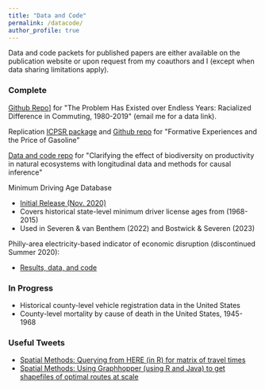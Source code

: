 ```yaml
---
title: "Data and Code"
permalink: /datacode/
author_profile: true
---
```


Data and code packets for published papers are either available on the publication website or upon request from my coauthors and I (except when data sharing limitations apply).

### Complete
[Github Repo](https://github.com/cseveren/RacializedCommutes)] for "The Problem Has Existed over Endless Years: Racialized Difference in Commuting, 1980-2019" (email me for a data link).

Replication [ICPSR package](https://www.openicpsr.org/openicpsr/project/127261) and [Github repo](https://github.com/cseveren/FormativeExperiences) for "Formative Experiences and the Price of Gasoline"

[Data and code repo](https://github.com/LauraDee/NutNetCausalinf) for "Clarifying the effect of biodiversity on productivity in natural ecosystems with longitudinal data and methods for causal inference"

Minimum Driving Age Database
* [Initial Release (Nov. 2020)](https://github.com/cseveren/MinimumDrivingAgeDatabase)
* Covers historical state-level minimum driver license ages from (1968-2015)
* Used in Severen & van Benthem (2022) and Bostwick & Severen (2023)

Philly-area electricity-based indicator of economic disruption (discontinued Summer 2020):
* [Results, data, and code](https://github.com/cseveren/PA-Electricity-Economic-Disruption)


### In Progress
* Historical county-level vehicle registration data in the United States
* County-level mortality by cause of death in the United States, 1945-1968

### Useful Tweets
* [Spatial Methods: Querying from HERE (in R) for matrix of travel times](https://twitter.com/ChrisSeveren/status/1255944834201923586)
* [Spatial Methods: Using Graphhopper (using R and Java) to get shapefiles of optimal routes at scale](https://twitter.com/ChrisSeveren/status/1288167885739888640)
